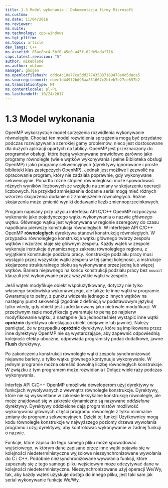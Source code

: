 ```yaml
---
title: 1.3 Model wykonania | Dokumentacja firmy Microsoft
ms.custom: 
ms.date: 11/04/2016
ms.reviewer: 
ms.suite: 
ms.technology: cpp-windows
ms.tgt_pltfrm: 
ms.topic: article
dev_langs: C++
ms.assetid: 85ae8bc4-5bf0-45e0-a45f-02de9adaf716
caps.latest.revision: "5"
author: mikeblome
ms.author: mblome
manager: ghogen
ms.openlocfilehash: dddc4c10a77ca5dd277435837169478e0d5daca5
ms.sourcegitcommit: ebec1d449f2bd98aa851667c2bfeb7e27ce657b2
ms.translationtype: MT
ms.contentlocale: pl-PL
ms.lasthandoff: 10/24/2017
---
```

# <a name="13-execution-model"></a>1.3 Model wykonania
OpenMP wykorzystuje model sprzężenia rozwidlenia wykonywanie równoległe. Chociaż ten model rozwidlenia sprzężenia mogą być przydatne podczas rozwiązywania szerokiej gamy problemów, nieco jest dostosowane dla dużych aplikacji opartych na tablicy. OpenMP jest przeznaczony do programów obsługi, które będą wykonywane prawidłowo zarówno jako programy równoległe (wiele wątków wykonywania i pełne Biblioteka obsługi OpenMP) i jako programy sekwencyjnych (dyrektywy ignorowane i proste biblioteki klas zastępczych OpenMP). Jednak jest możliwe i zezwolić na opracowanie program, który nie zadziała poprawnie, gdy wykonywane sekwencyjnie. Ponadto różne stopień równoległości może spowodować różnych wyników liczbowych ze względu na zmiany w skojarzeniu operacji liczbowych. Na przykład zmniejszenie dodanie serial mogą mieć różnych wzorzec skojarzenia dodanie niż zmniejszenie równoległych. Różne skojarzenia może zmienić wyniki dodawanie liczb zmiennoprzecinkowych.  
  
 Program napisany przy użyciu interfejsu API C/C++ OpenMP rozpoczyna wykonanie jako pojedynczego wątku wykonywania o nazwie *głównego wątku*. Głównego wątku jest wykonywana w regionie szeregowy do czasu napotkano pierwszy konstrukcja równoległych. W interfejsie API C/C++ OpenMP **równoległych** dyrektywa stanowi konstrukcję równoległych. W przypadku równoległego konstrukcja wątku głównego tworzy zespołu wątków i wzorzec staje się głównym zespołu. Każdy wątek w zespole wykonuje instrukcje dynamicznego zakresu równoległego regionu, z wyjątkiem konstrukcje podziału pracy. Konstrukcje podziału pracy musi wystąpić przez wszystkie wątki zespołu w tej samej kolejności, a instrukcje skojarzone strukturalnego bloku są wykonywane przez jedną lub więcej wątków. Bariera niejawnego na końcu konstrukcji podziału pracy bez `nowait` klauzuli jest wykonywane przez wszystkie wątki w zespole.  
  
 Jeśli wątek modyfikuje obiekt współużytkowany, dotyczy nie tylko własnego środowiska wykonawczego, ale także te inne wątki w programie. Gwarantuje to pełny, z punktu widzenia jednego z innych wątków na następny punkt sekwencji (zgodnie z definicją w podstawowym języku) tylko wtedy, gdy obiekt jest zadeklarowany jako nietrwałe modyfikacji. W przeciwnym razie modyfikacja gwarantuje to pełną po najpierw modyfikowanie wątku, a następnie (lub jednocześnie) wystąpić inne wątki **opróżnić** dyrektywa określająca obiekt (niejawnie lub jawnie). Należy pamiętać, że w przypadku **opróżnić** dyrektywy, które są implikowana przez inne dyrektywy OpenMP nie są wystarczające, aby zapewnić odpowiednią kolejność efekty uboczne, odpowiada programisty podać dodatkowe, jawne  **Flush** dyrektywy.  
  
 Po zakończeniu konstrukcji równoległe wątki zespołu synchronizować niejawne bariery, a tylko wątku głównego kontynuuje wykonywanie. W jednym programie można określić dowolną liczbę równoległych konstrukcje. W związku z tym programem może rozwidlania i Dołącz wiele razy podczas wykonywania.  
  
 Interfejs API C/C++ OpenMP umożliwia deweloperom użyj dyrektywy w funkcjach wywoływanych z wewnątrz równoległe konstrukcje. Dyrektywy, które nie są wyświetlane w zakresie leksykalne konstrukcję równoległe, ale może znajdować się w zakresie dynamiczne są nazywane *oddzielone* dyrektywy. Dyrektywy oddzielone dają programistów możliwość wykonywania głównych części programu równolegle z tylko minimalne zmiany do programu sekwencyjnych. Dzięki tej funkcji Użytkownicy mogą kodu równoległe konstrukcje w najwyższego poziomy drzewa wywołania programu i użyj dyrektywy, aby kontrolować wykonywanie w żadnej funkcji o nazwie.  
  
 Funkcje, które zapisu do tego samego pliku może spowodować wyjściowego, w którym dane zapisane przez inne wątki pojawia się w kolejności niedeterministyczne wyjściowe niezsynchronizowane wywołania do C i C++. Podobnie niezsynchronizowane wywołania funkcji, które zapoznały się z tego samego pliku wejściowym może odczytywać dane w kolejności niedeterministyczne. Niezsynchronizowane użyj operacji We/Wy, tak, aby każdy wątek uzyskuje dostęp do innego pliku, jest taki sam jak serial wykonywanie funkcje We/Wy.